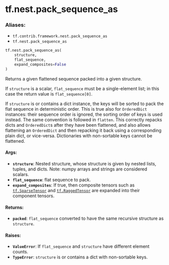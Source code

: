 <div itemscope itemtype="http://developers.google.com/ReferenceObject">
<meta itemprop="name" content="tf.nest.pack_sequence_as" />
<meta itemprop="path" content="Stable" />
</div>

# tf.nest.pack_sequence_as

### Aliases:

* `tf.contrib.framework.nest.pack_sequence_as`
* `tf.nest.pack_sequence_as`

``` python
tf.nest.pack_sequence_as(
    structure,
    flat_sequence,
    expand_composites=False
)
```

Returns a given flattened sequence packed into a given structure.

If `structure` is a scalar, `flat_sequence` must be a single-element list;
in this case the return value is `flat_sequence[0]`.

If `structure` is or contains a dict instance, the keys will be sorted to
pack the flat sequence in deterministic order. This is true also for
`OrderedDict` instances: their sequence order is ignored, the sorting order of
keys is used instead. The same convention is followed in `flatten`.
This correctly repacks dicts and `OrderedDict`s after they have been
flattened, and also allows flattening an `OrderedDict` and then repacking it
back using a corresponding plain dict, or vice-versa.
Dictionaries with non-sortable keys cannot be flattened.

#### Args:

* <b>`structure`</b>: Nested structure, whose structure is given by nested lists,
      tuples, and dicts. Note: numpy arrays and strings are considered
      scalars.
* <b>`flat_sequence`</b>: flat sequence to pack.
* <b>`expand_composites`</b>: If true, then composite tensors such as <a href="../../tf/sparse/SparseTensor.md"><code>tf.SparseTensor</code></a>
      and <a href="../../tf/RaggedTensor.md"><code>tf.RaggedTensor</code></a> are expanded into their component tensors.


#### Returns:

* <b>`packed`</b>: `flat_sequence` converted to have the same recursive structure as
    `structure`.


#### Raises:

* <b>`ValueError`</b>: If `flat_sequence` and `structure` have different
    element counts.
* <b>`TypeError`</b>: `structure` is or contains a dict with non-sortable keys.